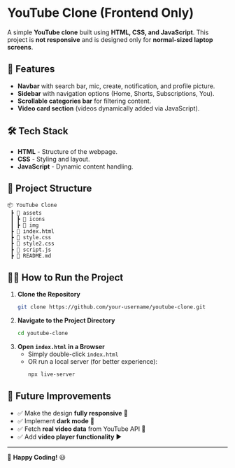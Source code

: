 # YouTube Clone (Frontend Only)

A simple **YouTube clone** built using **HTML, CSS, and JavaScript**. This project is **not responsive** and is designed only for **normal-sized laptop screens**.

## 🚀 Features

- **Navbar** with search bar, mic, create, notification, and profile picture.
- **Sidebar** with navigation options (Home, Shorts, Subscriptions, You).
- **Scrollable categories bar** for filtering content.
- **Video card section** (videos dynamically added via JavaScript).

## 🛠️ Tech Stack

- **HTML** - Structure of the webpage.
- **CSS** - Styling and layout.
- **JavaScript** - Dynamic content handling.

## 📁 Project Structure

```
📦 YouTube Clone
 ┣ 📂 assets
 ┃ ┣ 📂 icons
 ┃ ┣ 📂 img
 ┣ 📜 index.html
 ┣ 📜 style.css
 ┣ 📜 style2.css
 ┣ 📜 script.js
 ┣ 📜 README.md
```

## 🏃‍♂️ How to Run the Project

1. **Clone the Repository**
   ```sh
   git clone https://github.com/your-username/youtube-clone.git
   ```
2. **Navigate to the Project Directory**
   ```sh
   cd youtube-clone
   ```
3. **Open `index.html` in a Browser**
   - Simply double-click `index.html`
   - OR run a local server (for better experience):
     ```sh
     npx live-server
     ```

## 🎯 Future Improvements

- ✅ Make the design **fully responsive** 📱
- ✅ Implement **dark mode** 🌙
- ✅ Fetch **real video data** from YouTube API 🎥
- ✅ Add **video player functionality** ▶️

---
🚀 **Happy Coding!** 😃
